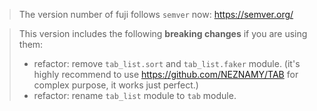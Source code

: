 > The version number of fuji follows `semver` now: https://semver.org/

> This version includes the following **breaking changes** if you are using them:
> - refactor: remove `tab_list.sort` and `tab_list.faker` module. (it's highly recommend to use https://github.com/NEZNAMY/TAB for complex purpose, it works just perfect.)
> - refactor: rename `tab_list` module to `tab` module.

